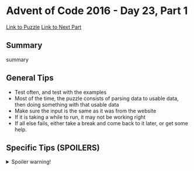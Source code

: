 # Advent of Code 2016 - Day 23, Part 1

[Link to Puzzle](https://adventofcode.com/2016/day/23)
[Link to Next Part](https://github.com/CodingAP/unofficial-aoc-syllabus/blob/main/years/2016/day23/part2.md)

## Summary
summary

## General Tips
- Test often, and test with the examples
- Most of the time, the puzzle consists of parsing data to usable data, then doing something with that usable data
- Make sure the input is the same as it was from the website
- If it is taking a while to run, it may not be working right
- If all else fails, either take a break and come back to it later, or get some help.

## Specific Tips (SPOILERS)
<details> <summary>Spoiler warning!</summary>

specific tips

</details>